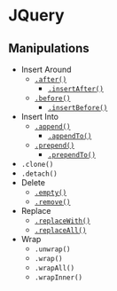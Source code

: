 # JQuery
## Manipulations
- Insert Around
    - [`.after()`](jq-after.html)
        - [`.insertAfter()`](jq-insert-after.html)
    - [`.before()`](jq-before.html)
        - [`.insertBefore()`](jq-insert-before.html)
- Insert Into
    - [`.append()`](jq-append.html)
        - [`.appendTo()`](jq-append-to.html)
    - [`.prepend()`](jq-prepend.html)
        - [`.prependTo()`](jq-prepend-to.html)
- `.clone()`
- `.detach()`
- Delete
    - [`.empty()`](jq-empty.html)
    - [`.remove()`](jq-remove.html)
- Replace
    - [`.replaceWith()`](jq-replace-with.html)
    - [`.replaceAll()`](jq-replace-all.html)
- Wrap
    - `.unwrap()`
    - `.wrap()`
    - `.wrapAll()`
    - `.wrapInner()`